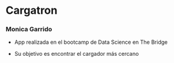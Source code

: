 # Cargatron

### Monica Garrido

+ App realizada en el bootcamp de Data Science en The Bridge

+ Su objetivo es encontrar el cargador más cercano
